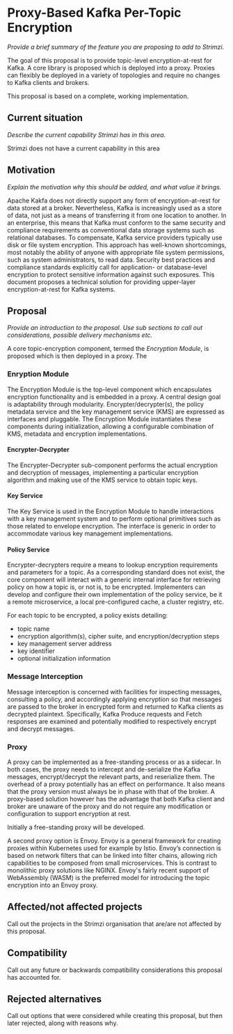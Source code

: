 <!-- This template is provided as an example with sections you may wish to comment on with respect to your proposal. Add or remove sections as required to best articulate the proposal. -->

# Proxy-Based Kafka Per-Topic Encryption

*Provide a brief summary of the feature you are proposing to add to Strimzi.*

The goal of this proposal is to provide topic-level encryption-at-rest for Kafka. A core library is proposed which is deployed into a proxy. Proxies can flexibly be deployed in a variety of topologies and require no changes to Kafka clients and brokers.

This proposal is based on a complete, working implementation.


## Current situation

*Describe the current capability Strimzi has in this area.*

Strimzi does not have a current capability in this area

## Motivation

*Explain the motivation why this should be added, and what value it brings.*

Apache Kakfa does not directly support any form of encryption-at-rest for data stored at a broker.
Nevertheless, Kafka is increasingly used as a store of data, not just as a
means of transferring it from one location to another. In an
enterprise, this means that Kafka must conform to the same security and
compliance requirements as conventional data storage systems such as relational databases. 
To compensate, Kafka service providers typically use disk or file system encryption. 
This approach has well-known shortcomings, most notably the ability of anyone with appropriate file system permissions, such as system administrators, to read data.  Security best practices and compliance standards
explicitly call for application- or database-level encryption to protect sensitive information against such exposures.
This document proposes a technical solution for providing upper-layer encryption-at-rest for Kafka systems.


## Proposal

*Provide an introduction to the proposal. Use sub sections to call out considerations, possible delivery mechanisms etc.*

A core topic-encryption component, termed the _Encryption Module_, is proposed which is then deployed in a proxy. The 

### Enryption Module
The Encryption Module is the top-level component which encapsulates encryption functionality and is embedded in a proxy.
A central design goal is adaptability through modularity. Encrypter/decrypter(s), the policy metadata service and the key management service (KMS) are expressed as interfaces and pluggable. The Encryption Module instantiates these components during initialization, allowing a configurable combination of KMS, metadata and encryption implementations.

#### Encrypter-Decrypter
The Encrypter-Decrypter sub-component performs the actual encryption and decryption of messages, implementing a particular encryption algorithm and making use of the KMS service to obtain topic keys.

#### Key Service
The Key Service is used in the Encryption Module to handle interactions with a key management system and to perform optional primitives such as those related to envelope encryption. The interface is generic in order to accommodate various key management implementations.

#### Policy Service
Encrypter-decrypters require a means to lookup encryption requirements and parameters for a topic. As a corresponding standard does not exist, the core component will interact with a generic internal interface for retrieving policy on how a topic is, or not is, to be encrypted. Implementers can develop and configure their own implementation of the policy service, be it a remote microservice, a local pre-configured cache, a cluster registry, etc.

For each topic to be encrypted, a policy exists detailing:

- topic name
- encryption algorithm(s), cipher suite,  and encryption/decryption steps
- key management server address
- key identifier
- optional initialization information


### Message Interception
Message interception is concerned with facilities for inspecting messages, consulting a policy, and accordingly applying encryption so that messages are passed to the broker in encrypted form and returned to Kafka clients as decrypted plaintext. Specifically, Kafka Produce requests and Fetch responses are examined and potentially modified to respectively encrypt and decrypt messages.

### Proxy
A proxy can be implemented as a free-standing process or as a sidecar. In both cases, the proxy needs to
intercept and de-serialize the Kafka messages, encrypt/decrypt the relevant parts, 
and reserialize them. The overhead of a proxy potentially has an effect on performance.
It also means that the proxy version must always be in phase with that of the broker.
A proxy-based solution however has the advantage that both Kafka client and broker are unaware
of the proxy and do not require any modification or configuration to support encryption at rest.

Initially a free-standing proxy will be developed. 

A second proxy option is Envoy. Envoy is a general framework for creating proxies within Kubernetes used for example by Istio. Envoy’s connection is based on network filters that can be linked into filter chains, allowing rich capabilities to be composed from small microservices. This is contrast to monolithic proxy solutions like NGINX. Envoy's fairly recent support of WebAssembly (WASM) is the preferred model for introducing the topic encryption into an Envoy proxy.



## Affected/not affected projects

Call out the projects in the Strimzi organisation that are/are not affected by this proposal. 


## Compatibility

Call out any future or backwards compatibility considerations this proposal has accounted for.

## Rejected alternatives

Call out options that were considered while creating this proposal, but then later rejected, along with reasons why.
